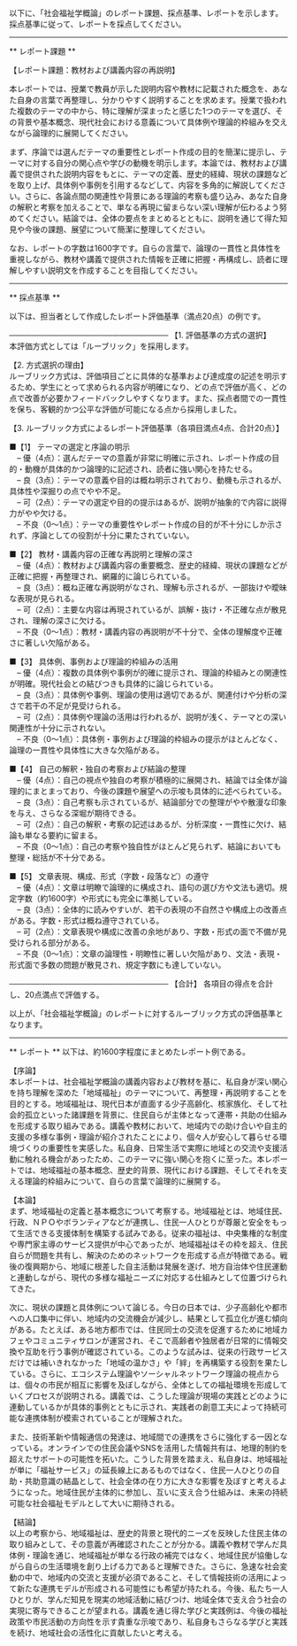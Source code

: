 以下に、「社会福祉学概論」のレポート課題、採点基準、レポートを示します。採点基準に従って、レポートを採点してください。

---------------------------------------
** レポート課題 **

【レポート課題：教材および講義内容の再説明】

本レポートでは、授業で教員が示した説明内容や教材に記載された概念を、あなた自身の言葉で再整理し、分かりやすく説明することを求めます。授業で扱われた複数のテーマの中から、特に理解が深まったと感じた1つのテーマを選び、その背景や基本概念、現代社会における意義について具体例や理論的枠組みを交えながら論理的に展開してください。

まず、序論では選んだテーマの重要性とレポート作成の目的を簡潔に提示し、テーマに対する自分の関心点や学びの動機を明示します。本論では、教材および講義で提供された説明内容をもとに、テーマの定義、歴史的経緯、現状の課題などを取り上げ、具体例や事例を引用するなどして、内容を多角的に解説してください。さらに、各論点間の関連性や背景にある理論的考察も盛り込み、あなた自身の解釈と考察を加えることで、単なる再現に留まらない深い理解が伝わるよう努めてください。結論では、全体の要点をまとめるとともに、説明を通じて得た知見や今後の課題、展望について簡潔に整理してください。

なお、レポートの字数は1600字です。自らの言葉で、論理の一貫性と具体性を重視しながら、教材や講義で提供された情報を正確に把握・再構成し、読者に理解しやすい説明文を作成することを目指してください。

---------------------------------------
** 採点基準 **

以下は、担当者として作成したレポート評価基準（満点20点）の例です。

─────────────────────────────
【1. 評価基準の方式の選択】  
本評価方式としては「ルーブリック」を採用します。

【2. 方式選択の理由】  
ルーブリック方式は、評価項目ごとに具体的な基準および達成度の記述を明示するため、学生にとって求められる内容が明確になり、どの点で評価が高く、どの点で改善が必要かフィードバックしやすくなります。また、採点者間での一貫性を保ち、客観的かつ公平な評価が可能になる点から採用しました。

【3. ルーブリック方式によるレポート評価基準（各項目満点4点、合計20点）】  

■【1】 テーマの選定と序論の明示  
 – 優（4点）：選んだテーマの意義が非常に明確に示され、レポート作成の目的・動機が具体的かつ論理的に記述され、読者に強い関心を持たせる。  
 – 良（3点）：テーマの意義や目的は概ね明示されており、動機も示されるが、具体性や深掘りの点でやや不足。  
 – 可（2点）：テーマの選定や目的の提示はあるが、説明が抽象的で内容に説得力がやや欠ける。  
 – 不良（0～1点）：テーマの重要性やレポート作成の目的が不十分にしか示されず、序論としての役割が十分に果たされていない。  

■【2】 教材・講義内容の正確な再説明と理解の深さ  
 – 優（4点）：教材および講義内容の重要概念、歴史的経緯、現状の課題などが正確に把握・再整理され、網羅的に論じられている。  
 – 良（3点）：概ね正確な再説明がなされ、理解も示されるが、一部抜けや曖昧な表現が見られる。  
 – 可（2点）：主要な内容は再現されているが、誤解・抜け・不正確な点が散見され、理解の深さに欠ける。  
 – 不良（0～1点）：教材・講義内容の再説明が不十分で、全体の理解度や正確さに著しい欠陥がある。  

■【3】 具体例、事例および理論的枠組みの活用  
 – 優（4点）：複数の具体例や事例が的確に提示され、理論的枠組みとの関連性が明確。現代社会との結びつきも具体的に論じられている。  
 – 良（3点）：具体例や事例、理論の使用は適切であるが、関連付けや分析の深さで若干の不足が見受けられる。  
 – 可（2点）：具体例や理論の活用は行われるが、説明が浅く、テーマとの深い関連性が十分に示されない。  
 – 不良（0～1点）：具体例・事例および理論的枠組みの提示がほとんどなく、論理の一貫性や具体性に大きな欠陥がある。  

■【4】 自己の解釈・独自の考察および結論の整理  
 – 優（4点）：自己の視点や独自の考察が積極的に展開され、結論では全体が論理的にまとまっており、今後の課題や展望への示唆も具体的に述べられている。  
 – 良（3点）：自己考察も示されているが、結論部分での整理がやや散漫な印象を与え、さらなる深堀が期待できる。  
 – 可（2点）：自己の解釈・考察の記述はあるが、分析深度・一貫性に欠け、結論も単なる要約に留まる。  
 – 不良（0～1点）：自己の考察や独自性がほとんど見られず、結論においても整理・総括が不十分である。  

■【5】 文章表現、構成、形式（字数・段落など）の遵守  
 – 優（4点）：文章は明瞭で論理的に構成され、語句の選び方や文法も適切。規定字数（約1600字）や形式にも完全に準拠している。  
 – 良（3点）：全体的に読みやすいが、若干の表現の不自然さや構成上の改善点がある。字数・形式は概ね遵守されている。  
 – 可（2点）：文章表現や構成に改善の余地があり、字数・形式の面で不備が見受けられる部分がある。  
 – 不良（0～1点）：文章の論理性・明瞭性に著しい欠陥があり、文法・表現・形式面で多数の問題が散見され、規定字数にも達していない。

─────────────────────────────
【合計】 各項目の得点を合計し、20点満点で評価する。

以上が、「社会福祉学概論」のレポートに対するルーブリック方式の評価基準となります。

---------------------------------------
** レポート **
以下は、約1600字程度にまとめたレポート例である。

【序論】  
本レポートは、社会福祉学概論の講義内容および教材を基に、私自身が深い関心を持ち理解を深めた「地域福祉」のテーマについて、再整理・再説明することを目的とする。地域福祉は、現代日本が直面する少子高齢化、核家族化、そして社会的孤立といった諸課題を背景に、住民自らが主体となって連帯・共助の仕組みを形成する取り組みである。講義や教材において、地域内での助け合いや自主的支援の多様な事例・理論が紹介されたことにより、個々人が安心して暮らせる環境づくりの重要性を実感した。私自身、日常生活で実際に地域との交流や支援活動に触れる機会があったため、このテーマに強い関心を抱くに至った。本レポートでは、地域福祉の基本概念、歴史的背景、現代における課題、そしてそれを支える理論的枠組みについて、自らの言葉で論理的に展開する。

【本論】  
まず、地域福祉の定義と基本概念について考察する。地域福祉とは、地域住民、行政、ＮＰＯやボランティアなどが連携し、住民一人ひとりが尊厳と安全をもって生活できる支援体制を構築する試みである。従来の福祉は、中央集権的な制度や専門家主導のサービス提供が中心であったが、地域福祉はその枠を超え、住民自らが問題を共有し、解決のためのネットワークを形成する点が特徴である。戦後の復興期から、地域に根差した自主活動は発展を遂げ、地方自治体や住民運動と連動しながら、現代の多様な福祉ニーズに対応する仕組みとして位置づけられてきた。  

次に、現状の課題と具体例について論じる。今日の日本では、少子高齢化や都市への人口集中に伴い、地域内の交流機会が減少し、結果として孤立化が進む傾向がある。たとえば、ある地方都市では、住民同士の交流を促進するために地域カフェやコミュニティサロンが運営され、そこで高齢者や独居者が日常的に情報交換や互助を行う事例が確認されている。このような試みは、従来の行政サービスだけでは補いきれなかった「地域の温かさ」や「絆」を再構築する役割を果たしている。さらに、エコシステム理論やソーシャルネットワーク理論の視点からは、個々の市民が相互に影響を及ぼしながら、全体としての福祉環境を形成していくプロセスが説明される。講義では、こうした理論が現場の実践とどのように連動しているかが具体的事例とともに示され、実践者の創意工夫によって持続可能な連携体制が模索されていることが理解された。  

また、技術革新や情報通信の発達は、地域間での連携をさらに強化する一因となっている。オンラインでの住民会議やSNSを活用した情報共有は、地理的制約を超えたサポートの可能性を拓いた。こうした背景を踏まえ、私自身は、地域福祉が単に「福祉サービス」の延長線上にあるものではなく、住民一人ひとりの自助・共助意識の結晶として、社会全体の在り方に大きな影響を及ぼすと考えるようになった。地域住民が主体的に参加し、互いに支え合う仕組みは、未来の持続可能な社会福祉モデルとして大いに期待される。  

【結論】  
以上の考察から、地域福祉は、歴史的背景と現代的ニーズを反映した住民主体の取り組みとして、その意義が再確認されたことが分かる。講義や教材で学んだ具体例・理論を通じ、地域福祉が単なる行政の補完ではなく、地域住民が協働しながら自らの生活環境を創り上げる力であると理解できた。さらに、急速な社会変動の中で、地域内の交流と支援が必須であること、そして情報技術の活用によって新たな連携モデルが形成される可能性にも希望が持たれる。今後、私たち一人ひとりが、学んだ知見を現実の地域活動に結びつけ、地域全体で支え合う社会の実現に寄与できることが望まれる。講義を通じ得た学びと実践例は、今後の福祉政策や市民活動の方向性を示す貴重な示唆であり、私自身もさらなる学びと実践を続け、地域社会の活性化に貢献したいと考える。

